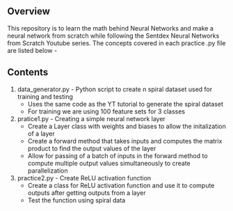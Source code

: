 ## Overview
This repository is to learn the math behind Neural Networks and make a neural network from scratch while following the Sentdex Neural Networks from Scratch Youtube series. The concepts covered in each practice .py file are listed below - 

## Contents
1. data_generator.py - Python script to create n spiral dataset used for training and testing
    - Uses the same code as the YT tutorial to generate the spiral dataset
    - For training we are using 100 feature sets for 3 classes
2. pratice1.py - Creating a simple neural network layer
    - Create a Layer class with weights and biases to allow the initalization of a layer
    - Create a forward method that takes inputs and computes the matrix product to find the output values of the layer
    - Allow for passing of a batch of inputs in the forward method to compute multiple output values simultaneously to create parallelization
3. practice2.py - Create ReLU activation function
    - Create a class for ReLU activation function and use it to compute outputs after getting outputs from a layer
    - Test the function using spiral data